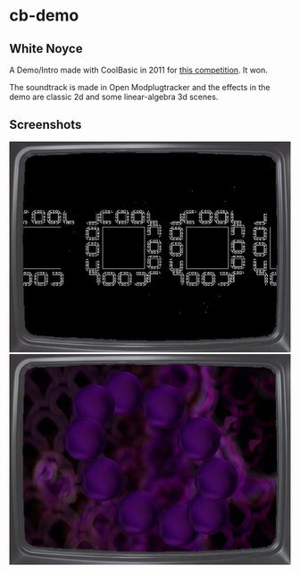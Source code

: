 # cb-demo
## White Noyce

A Demo/Intro made with CoolBasic in 2011 for [this competition](http://www.coolbasic.com/phpBB3/viewtopic.php?t=2494). It won.

The soundtrack is made in Open Modplugtracker and the effects in the demo are classic 2d and some linear-algebra 3d scenes.

## Screenshots
![Cool fractal](/screencaps/screencap1.jpg?raw=true "Cool fractal")
![Lenses](/screencaps/screencap2.jpg?raw=true "Lenses")
